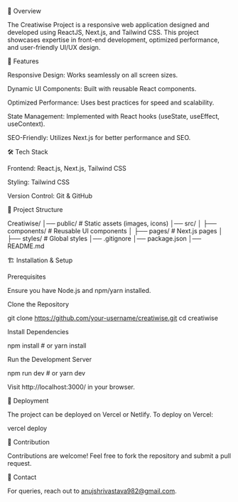 📌 Overview

The Creatiwise Project is a responsive web application designed and developed using ReactJS, Next.js, and Tailwind CSS. This project showcases expertise in front-end development, optimized performance, and user-friendly UI/UX design.

🚀 Features

Responsive Design: Works seamlessly on all screen sizes.

Dynamic UI Components: Built with reusable React components.

Optimized Performance: Uses best practices for speed and scalability.

State Management: Implemented with React hooks (useState, useEffect, useContext).

SEO-Friendly: Utilizes Next.js for better performance and SEO.



🛠️ Tech Stack

Frontend: React.js, Next.js, Tailwind CSS



Styling: Tailwind CSS

Version Control: Git & GitHub

📂 Project Structure

Creatiwise/
│── public/           # Static assets (images, icons)
│── src/
│   ├── components/   # Reusable UI components
│   ├── pages/        # Next.js pages
│   ├── styles/       # Global styles
│── .gitignore
│── package.json
│── README.md

🏗️ Installation & Setup

Prerequisites

Ensure you have Node.js and npm/yarn installed.

Clone the Repository

git clone https://github.com/your-username/creatiwise.git
cd creatiwise

Install Dependencies

npm install   # or yarn install

Run the Development Server

npm run dev   # or yarn dev

Visit http://localhost:3000/ in your browser.

🔗 Deployment

The project can be deployed on Vercel or Netlify. To deploy on Vercel:

vercel deploy

🤝 Contribution

Contributions are welcome! Feel free to fork the repository and submit a pull request.

📧 Contact

For queries, reach out to anujshrivastava982@gmail.com.